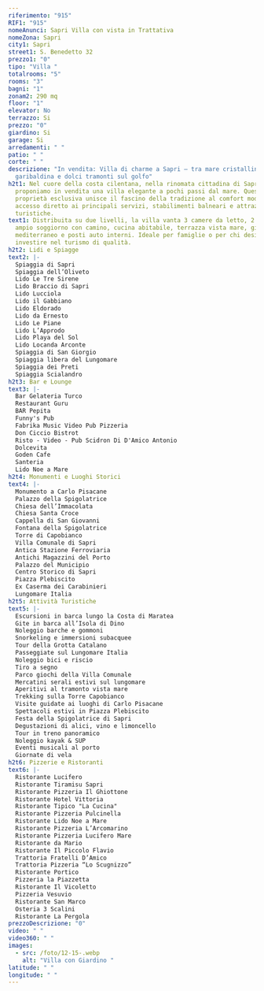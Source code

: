 ```yaml
---
riferimento: "915"
RIF1: "915"
nomeAnunci: Sapri Villa con vista in Trattativa
nomeZona: Sapri
city1: Sapri
street1: S. Benedetto 32
prezzo1: "0"
tipo: "Villa "
totalrooms: "5"
rooms: "3"
bagni: "1"
zonam2: 290 mq
floor: "1"
elevator: No
terrazzo: Si
prezzo: "0"
giardino: Si
garage: Si
arredamenti: " "
patio: " "
corte: " "
descrizione: "In vendita: Villa di charme a Sapri – tra mare cristallino, storia
  garibaldina e dolci tramonti sul golfo"
h2t1: Nel cuore della costa cilentana, nella rinomata cittadina di Sapri,
  proponiamo in vendita una villa elegante a pochi passi dal mare. Questa
  proprietà esclusiva unisce il fascino della tradizione al comfort moderno, con
  accesso diretto ai principali servizi, stabilimenti balneari e attrazioni
  turistiche.
text1: Distribuita su due livelli, la villa vanta 3 camere da letto, 2 bagni,
  ampio soggiorno con camino, cucina abitabile, terrazza vista mare, giardino
  mediterraneo e posti auto interni. Ideale per famiglie o per chi desidera
  investire nel turismo di qualità.
h2t2: Lidi e Spiagge
text2: |-
  Spiaggia di Sapri
  Spiaggia dell’Oliveto
  Lido Le Tre Sirene
  Lido Braccio di Sapri
  Lido Lucciola
  Lido il Gabbiano
  Lido Eldorado
  Lido da Ernesto
  Lido Le Piane
  Lido L’Approdo
  Lido Playa del Sol
  Lido Locanda Arconte
  Spiaggia di San Giorgio
  Spiaggia libera del Lungomare
  Spiaggia dei Preti
  Spiaggia Scialandro
h2t3: Bar e Lounge
text3: |-
  Bar Gelateria Turco
  Restaurant Guru
  BAR Pepita
  Funny's Pub
  Fabrika Music Video Pub Pizzeria
  Don Ciccio Bistrot
  Risto - Video - Pub Scidron Di D'Amico Antonio
  Dolcevita
  Goden Cafe
  Santeria
  Lido Noe a Mare
h2t4: Monumenti e Luoghi Storici
text4: |-
  Monumento a Carlo Pisacane
  Palazzo della Spigolatrice
  Chiesa dell’Immacolata
  Chiesa Santa Croce
  Cappella di San Giovanni
  Fontana della Spigolatrice
  Torre di Capobianco
  Villa Comunale di Sapri
  Antica Stazione Ferroviaria
  Antichi Magazzini del Porto
  Palazzo del Municipio
  Centro Storico di Sapri
  Piazza Plebiscito
  Ex Caserma dei Carabinieri
  Lungomare Italia
h2t5: Attività Turistiche
text5: |-
  Escursioni in barca lungo la Costa di Maratea
  Gite in barca all’Isola di Dino
  Noleggio barche e gommoni
  Snorkeling e immersioni subacquee
  Tour della Grotta Catalano
  Passeggiate sul Lungomare Italia
  Noleggio bici e riscio
  Tiro a segno
  Parco giochi della Villa Comunale
  Mercatini serali estivi sul lungomare
  Aperitivi al tramonto vista mare
  Trekking sulla Torre Capobianco
  Visite guidate ai luoghi di Carlo Pisacane
  Spettacoli estivi in Piazza Plebiscito
  Festa della Spigolatrice di Sapri
  Degustazioni di alici, vino e limoncello
  Tour in treno panoramico
  Noleggio kayak & SUP
  Eventi musicali al porto
  Giornate di vela
h2t6: Pizzerie e Ristoranti
text6: |-
  Ristorante Lucifero
  Ristorante Tiramisu Sapri
  Ristorante Pizzeria Il Ghiottone
  Ristorante Hotel Vittoria
  Ristorante Tipico "La Cucina"
  Ristorante Pizzeria Pulcinella
  Ristorante Lido Noe a Mare
  Ristorante Pizzeria L’Arcomarino
  Ristorante Pizzeria Lucifero Mare
  Ristorante da Mario
  Ristorante Il Piccolo Flavio
  Trattoria Fratelli D’Amico
  Trattoria Pizzeria “Lo Scugnizzo”
  Ristorante Portico
  Pizzeria la Piazzetta
  Ristorante Il Vicoletto
  Pizzeria Vesuvio
  Ristorante San Marco
  Osteria 3 Scalini
  Ristorante La Pergola
prezzoDescrizione: "0"
video: " "
video360: " "
images:
  - src: /foto/12-15-.webp
    alt: "Villa con Giardino "
latitude: " "
longitude: " "
---
```

